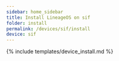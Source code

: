 ```yaml
---
sidebar: home_sidebar
title: Install LineageOS on sif
folder: install
permalink: /devices/sif/install
device: sif
---
```

{% include templates/device_install.md %}
